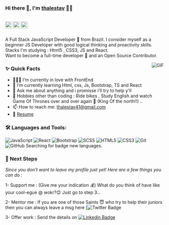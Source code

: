 ### Hi there 👋, I'm [thalestav](https://https://github.com/thalestav) 👨‍💻

<br/>

<a href="https://www.linkedin.com/in/thalestav/">
  <img align="left" alt="thalestav's Linkedin" width="22px" src="https://cdn.jsdelivr.net/npm/simple-icons@v3/icons/linkedin.svg" />
</a>

<a href="https://twitter.com/thalestav">
  <img align="left" alt="Thalestav | Twitter" width="22px" src="https://cdn.jsdelivr.net/npm/simple-icons@v3/icons/twitter.svg" />
</a>

<a href="mailto:thalestav41@gmail.com">
  <img align="left" alt="thalestav's Email" width="22px" src="https://cdn.jsdelivr.net/npm/simple-icons@v3/icons/gmail.svg" />
</a>


<br />
<br/>

<p>
A Full Stack JavaScript Developer 🚀 from Brazil. I consider myself as a beginner JS Developer with good logical thinking and proactivity skills.
<br/>
Stacks I'm studying  : Html5 , CSS3, JS and React.
<br/>  
Want to become a full-time developer 💸 and an Open Source Contributor.
</p>

  <img align="right" alt="GIF" src="https://media.giphy.com/media/ghunn7VEJjj32/giphy.gif" />
  
### ✨ Quick Facts

- 👨🏽‍💻 I’m currently in love with FrontEnd 
- 🌱 I’m currently learning Html, css, Js, Bootstrap, TS and React
- 💬 Ask me about anything and i promisse i'll try to help y'll
- 🎿 Hobbies other than coding : Ride bikes , Study English and watch Game Of Thrones over and over again :wolf: (King Of the north!!) ..
- 📫 How to reach me: thalestav41@gmail.com
- 📝 [Resume](https://https://www.linkedin.com/in/thalestav/) 

### 🛠️ Languages and Tools:

![JavaScript](https://img.shields.io/badge/-JavaScript-black?style=flat-square&logo=javascript)
![React](https://img.shields.io/badge/-React-black?style=flat-square&logo=react)
![Bootstrap](https://img.shields.io/badge/-Bootstrap-black?style=flat-square&logo=bootstrap)
![SCSS](https://img.shields.io/badge/-SCSS-black?style=flat-square&logo=SASS)
![HTML5](https://img.shields.io/badge/-HTML5-black?style=flat-square&logo=html5&logoColor=white)
![CSS3](https://img.shields.io/badge/-CSS3-black?style=flat-square&logo=css3)
![Git](https://img.shields.io/badge/-Git-black?style=flat-square&logo=git)
![GitHub](https://img.shields.io/badge/-GitHub-black?style=flat-square&logo=github)
Searching for badge new languages.


### 👣 Next Steps

_Since you don't want to leave my profile just yet! Here are a few things you can do :_

1- Support me : (Give me your indication 💰) What do you think of have like your cool-egue @ wokr?😌 Just go to step 3...

2- Mentor me : If you are one of those Saints 😇 who try to help their juniors then you can always leave a msg here [![Twitter Badge]((https://twitter.com/thalestav))

3- Offer work : Send the details on [![Linkedin Badge](https://img.shields.io/badge/-Thales_Tavares-blue?style=flat-square&logo=Linkedin&logoColor=white&link=https://www.linkedin.com/in/thalestav/)](https://www.linkedin.com/in/thalestav/)
